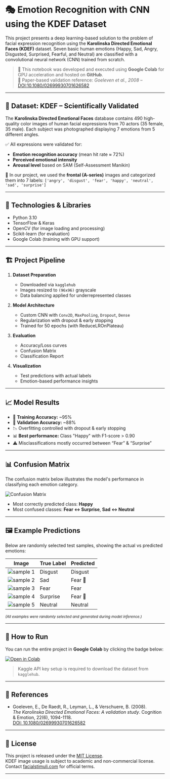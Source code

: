 # 🎭 Emotion Recognition with CNN using the KDEF Dataset

This project presents a deep learning-based solution to the problem of facial expression recognition using the **Karolinska Directed Emotional Faces (KDEF)** dataset. Seven basic human emotions (Happy, Sad, Angry, Disgusted, Surprised, Fearful, and Neutral) are classified with a convolutional neural network (CNN) trained from scratch.

> 🔬 This notebook was developed and executed using **Google Colab** for GPU acceleration and hosted on **GitHub**.  
> 📎 Paper-based validation reference: *Goeleven et al., 2008* – [DOI:10.1080/02699930701626582](https://doi.org/10.1080/02699930701626582)

---

## 🧠 Dataset: KDEF – Scientifically Validated

The **Karolinska Directed Emotional Faces** database contains 490 high-quality color images of human facial expressions from 70 actors (35 female, 35 male). Each subject was photographed displaying 7 emotions from 5 different angles.

✅ All expressions were validated for:
- **Emotion recognition accuracy** (mean hit rate ≈ 72%)
- **Perceived emotional intensity**
- **Arousal level** based on SAM (Self-Assessment Manikin)

📌 In our project, we used the **frontal (A-series)** images and categorized them into 7 labels:
`['angry', 'disgust', 'fear', 'happy', 'neutral', 'sad', 'surprise']`

---

## 🧰 Technologies & Libraries

- Python 3.10  
- TensorFlow & Keras  
- OpenCV (for image loading and processing)  
- Scikit-learn (for evaluation)  
- Google Colab (training with GPU support)  

---

## 🏗️ Project Pipeline

1. **Dataset Preparation**
   - Downloaded via `kagglehub`
   - Images resized to `(96x96)` grayscale
   - Data balancing applied for underrepresented classes

2. **Model Architecture**
   - Custom CNN with `Conv2D`, `MaxPooling`, `Dropout`, `Dense`
   - Regularization with dropout & early stopping
   - Trained for 50 epochs (with ReduceLROnPlateau)

3. **Evaluation**
   - Accuracy/Loss curves
   - Confusion Matrix
   - Classification Report

4. **Visualization**
   - Test predictions with actual labels
   - Emotion-based performance insights

---

## 📈 Model Results

- 🧪 **Training Accuracy:** ~95%  
- 🧪 **Validation Accuracy:** ~88%  
- 📉 Overfitting controlled with dropout & early stopping  
- 📊 **Best performance:** Class "Happy" with F1-score > 0.90  
- ⚠️ Misclassifications mostly occurred between “Fear” & “Surprise”

---

## 📊 Confusion Matrix

The confusion matrix below illustrates the model's performance in classifying each emotion category.

![Confusion Matrix](./docs/confusion_matrix.png)


- Most correctly predicted class: **Happy**
- Most confused classes: **Fear ↔ Surprise**, **Sad ↔ Neutral**

---

## 🖼️ Example Predictions

Below are randomly selected test samples, showing the actual vs predicted emotions:

| Image                                      | True Label | Predicted     |
|-------------------------------------------|------------|---------------|
| ![sample 1](./docs/sample_1_disgust_disgust.png) | Disgust     | Disgust       |
| ![sample 2](./docs/sample_1_sad_fear.png)       | Sad         | Fear 😬        |
| ![sample 3](./docs/sample_2_fear_fear.png)      | Fear        | Fear          |
| ![sample 4](./docs/sample_3_surprise_fear.png)  | Surprise    | Fear 😬        |
| ![sample 5](./docs/sample_3_neutral_neutral.png)| Neutral      | Neutral       |

<sub>*(All examples were randomly selected and generated during model inference.)*</sub>

---

## 🚀 How to Run

You can run the entire project in **Google Colab** by clicking the badge below:

<a href="https://colab.research.google.com/github/FatmaBuseBorlu/KDEF/blob/main/KDEF.ipynb" target="_blank">
  <img src="https://colab.research.google.com/assets/colab-badge.svg" alt="Open in Colab"/>
</a>

> Kaggle API key setup is required to download the dataset from `kagglehub`.

---

## 📎 References

- Goeleven, E., De Raedt, R., Leyman, L., & Verschuere, B. (2008).  
  *The Karolinska Directed Emotional Faces: A validation study*. Cognition & Emotion, 22(6), 1094-1118.  
  [DOI: 10.1080/02699930701626582](https://doi.org/10.1080/02699930701626582)

---

## 🪪 License

This project is released under the [MIT License](./LICENSE).  
KDEF image usage is subject to academic and non-commercial license. Contact [facialstimuli.com](http://www.facialstimuli.com) for official terms.

---

